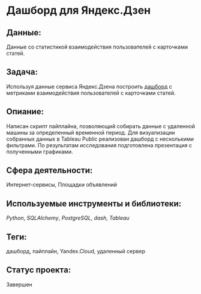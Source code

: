 # Дашборд для Яндекс.Дзен

## Данные:

Данные со статистикой взаимодействия пользователей с карточками статей.


## Задача:

Используя данные сервиса Яндекс.Дзена построить [дашборд](https://public.tableau.com/app/profile/igor6948/viz/DashboardforYandex_Zen_16617825930170/Dashboard?publish=yes) с метриками взаимодействия пользователей с карточками статей.

## Опиание:

Написан скрипт пайплайна, позволяющий собирать данные с удаленной машины за определенный временной период. Для визуализации собранных данных в Tableau Public реализован дашборд с несколькими фильтрами. По результатам исследования подготовлена презентация с полученными графиками.

## Сфера деятельности:

Интернет-сервисы, Площадки объявлений

## Используемые инструменты и библиотеки:

_Python_, _SQLAlchemy_, _PostgreSQL_, _dash_, _Tableau_

## Теги:

дашборд, пайплайн, Yandex.Cloud, удаленный сервер

## Статус проекта:

Завершен

